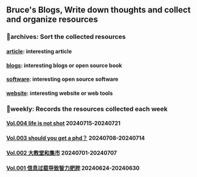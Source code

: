 ## Bruce's Blogs, Write down thoughts and collect and organize resources
### 📌archives: Sort the collected resources

#### [article](/archives/article.md): interesting article

#### [blogs](/archives/blogs.md): interesting blogs or open source book

#### [software](/archives/software.md): interesting open source software

#### [website](/archives/website.md): interesting website or web tools

### 📰weekly: Records the resources collected each week

#### [Vol.004 life is not shot](/weekly/Vol.004) 20240715-20240721

#### [Vol.003 should you get a phd？](/weekly/Vol.003.md)  20240708-20240714
#### [Vol.002 大教堂和集市](/weekly/Vol.002.md) 20240701-20240707
#### [Vol.001 信息过载导致智力肥胖](/weekly/Vol.001.md) 20240624-20240630